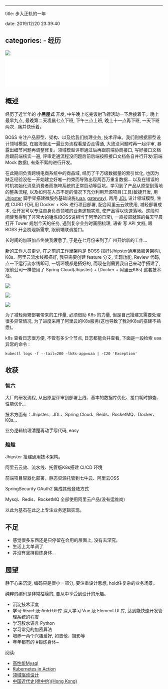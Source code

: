 
---
title: 步入正轨的一年

date: 2019/12/20 23:39:40

categories:
    - 经历
---

![](http://cdn.talei.me/image/%E7%A7%92%E9%80%9F%E4%BA%94%E5%8E%98%E7%B1%B3/1238.jpg)

<!--more-->

<iframe frameborder="no" border="0" marginwidth="0" marginheight="0" width=330 height=86 src="//music.163.com/outchain/player?type=2&id=477342444&auto=1&height=66"></iframe>

## 概述

经历了近半年的 **小黑屋式** 开发, 中午晚上吃完饭射飞镖活动一下后接着干。晚上最早九点, 最晚第二天凌晨七点下班, 下午三点上班, 晚上十一点再下班, 一天下班两次...痛并快乐着。

BOSS 专注产品原型、架构、以及给我们梳理业务, 技术评审。我们则根据原型设计领域模型, 在脑海里走一遍业务流程看是否走得通, 大致没问题时再一起评审, 暴露出细节问题再调整修复。领域模型评审通过后再跟前端协商接口, 写好接口文档后跟前端核实一遍, 评审走通流程没问题后前后端按照接口文档各自并行开发(前端 Mock 数据), 有条不絮的进行开发。 

在此期间负责跨境电商系统中的商品域, 经历了千万级数据量的索引优化, 也因为缺乏经验没在一开始建立好唯一约束而导致出现两百万重复数据... 以及在错误的时机初始化消息消费者而拖垮系统的正常启动等巨坑。学习到了产品从原型到落地的整条流程, 以及如何在人员不足的情况下充分利用开源项目(工具)敏捷开发, 用 [Jhipster](https://www.jhipster.tech/) 脚手架搭建微服务基础设施([uaa](https://www.jhipster.tech/using-uaa/), [gateway](https://www.jhipster.tech/api-gateway/)), 再用 [JDL](https://start.jhipster.tech/jdl-studio/) 设计领域模型, 生成 CURD 代码,用 Docker + K8s 进行项目部署, 配合阿里云云效使用, 减轻部署成本, 让开发可以专注自身负责领域的业务逻辑实现, 使产品得以快速落地。这段时间使我得到了非常大的锤炼(BOSS说相当于阿里的日常), 一直按部就班的每天早晨打开 Tower 规划今天的任务, 遇到复杂业务时画图梳理, 语雀 写 API 文档, 跟 BOSS 开会梳理新需求, 跟前端联调接口。

长时间的加班加点终使我疲惫了, 于是在七月份来到了广州开始新的工作...

新的工作人员更少, 在之前的工作里架构是 BOSS 搭好(Jhipster通用微服务架构), K8s、阿里云流水线都搭好, 我只需要创建 feature 分支, 实现功能, Review 代码, 点一下运行流水线即可, 一切环境都是搭好的, 而现在则需要我自己来动手搭建了, 跟前公司一样使用了 Spring Cloud(Jhipster) + (Docker + 阿里云K8s) 这套技术栈。

![](http://cdn.talei.me/blog/undergo/2019/pipeline-list.jpg)

![](http://cdn.talei.me/blog/undergo/2019/pipeline-detailed.jpg)

![](http://cdn.talei.me/blog/undergo/2019/k8s-home.jpg)

为了减轻频繁部署带来的工作量, 必须借助 K8s 的力量, 但是自己搭建又需要处理很多异常情况, 为了进度采用了阿里云的K8s服务(这也导致了我对K8s的搭建不熟悉)。

k8s 查看日志很方便, 不管有多少个节点, 日志都能合并查看, 下面是一段检索 uaa 异常的命令 :

```shell
kubectl logs -f --tail=200 -lk8s-app=uaa | -C20 'Exception'
```


## 收获

### 智六

大厂的研发流程, 从出原型评审到部署上线、基本的数据库优化、接口耗时排查、性能优化...

技术方面有：Jhipster、JDL、Spring Cloud、Reids、RocketMQ、Docker、K8s...

业务逻辑梳理清楚再动手写代码, easy

### 舱舱

Jhipster 搭建通用技术架构。

阿里云云效、流水线、托管版K8s搭建 CI/CD 环境

前端项目容器化部署，静态资源托管到七牛云、阿里云OSS

SpringSecurity OAuth2 集成其他登陆方式

Mysql、Redis、RocketMQ 全部使用阿里云产品(没有运维岗)

以此为基石在此之上专注业务逻辑实现。

## 不足

- 感觉很多东西还是只停留在会用的层面上, 没有去深究。
- 生活上太单调了
- 并没有坚持锻炼身体...

## 展望

静下心来沉淀, 编码只是很小一部分, 要注重设计思想, hold住复杂的业务场景。

纯粹的编码是非常枯燥的, 要从中享受到设计的乐趣。

- 沉淀技术深度
- ~~学习 React 及 Antd UI 库~~ 深入学习 Vue 及 Element UI 库, 达到能快速开发管理系统的程度
- 学习胶水语言 Python
- 学习常见的加密算法
- 培养一两个兴趣爱好, 如吉他、摄影等
- 年年都有的 #锻炼身体~


阅读:

- [高性能Mysql](https://book.douban.com/subject/23008813/)
- [Kubernetes in Action](https://book.douban.com/subject/30418855/)
- [领域驱动设计](https://book.douban.com/subject/5344973/)
- [中国近代史(徐中约)(Hong Kong)](https://drive.google.com/drive/folders/0B7o-Es_WO2PbazJSVWhkY3Y4Q3M)
